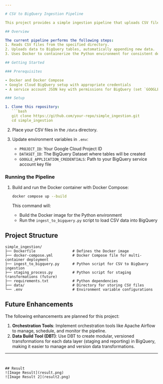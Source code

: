 ```yaml
---

# CSV to BigQuery Ingestion Pipeline

This project provides a simple ingestion pipeline that uploads CSV files to Google BigQuery, using Python and Docker. It is designed for quick setup and deployment, with future enhancements planned for advanced orchestration and data transformations.

## Overview

The current pipeline performs the following steps:
1. Reads CSV files from the specified directory.
2. Uploads data to BigQuery tables, automatically appending new data.
3. Uses Docker to containerize the Python environment for consistent deployment.

## Getting Started

### Prerequisites

- Docker and Docker Compose
- Google Cloud BigQuery setup with appropriate credentials
- A service account JSON key with permissions for BigQuery (set `GOOGLE_APPLICATION_CREDENTIALS` environment variable)

### Setup

1. Clone this repository:
   ```bash
   git clone https://github.com/your-repo/simple_ingestion.git
   cd simple_ingestion
   ```

2. Place your CSV files in the `/data` directory.

3. Update environment variables in `.env`:
   - `PROJECT_ID`: Your Google Cloud Project ID
   - `DATASET_ID`: The BigQuery Dataset where tables will be created
   - `GOOGLE_APPLICATION_CREDENTIALS`: Path to your BigQuery service account key file

### Running the Pipeline

1. Build and run the Docker container with Docker Compose:
   ```bash
   docker compose up --build
   ```

   This command will:
   - Build the Docker image for the Python environment
   - Run the `ingest_to_bigquery.py` script to load CSV data into BigQuery

## Project Structure

```plaintext
simple_ingestion/
├── Dockerfile                 # Defines the Docker image
├── docker-compose.yml         # Docker Compose file for multi-container deployment
├── ingest_to_bigquery.py      # Python script for CSV to BigQuery ingestion
├── staging_process.py         # Python script for staging transformations (future)
├── requirements.txt           # Python dependencies
├── data/                      # Directory for storing CSV files
└── .env                       # Environment variable configurations
```

## Future Enhancements

The following enhancements are planned for this project:

1. **Orchestration Tools**: Implement orchestration tools like Apache Airflow to manage, schedule, and monitor the pipeline.
2. **Data Build Tool (DBT)**: Use DBT to create modular, versioned transformations for each data layer (staging and reporting) in BigQuery, making it easier to manage and version data transformations.

---
```


## Result
![Image Result](result.png)
![Image Result 2](result2.png)

